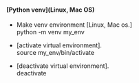 




#### [Python venv](Linux, Mac OS)


- Make venv environment [Linux, Mac os.]   
python -m venv my_env

- [activate virtual environment].  
source my_env/bin/activate

- [deactivate virtual environment].   
deactivate